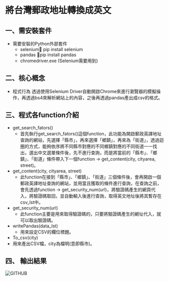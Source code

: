 # 將台灣郵政地址轉換成英文
## 一、需安裝套件
* 需要安裝的Python外部套件
  * selenium pip install selenium
  * pandas pip install pandas
  * chromedriver.exe (Selenium需要用到)
## 二、核心概念
* 程式行為
透過使用Selenium Driver自動開啟Chrome來進行瀏覽器的模擬操作，再透過bs4來解析網站上的內容，之後再透過pandas產出成csv的格式。
## 三、程式各function介紹
* get_search_fators()
  * 首先執行get_search_fators()這個function，此功能為開啟郵政英譯地址查詢的網站，先選擇「縣市」，再來選擇「鄉鎮」，再來為「街道」，透過迴圈的方式，能夠依序將不同縣市對應的不同鄉鎮對應的不同街道一一找出，選出中文選單條件後，先不進行查詢，而是將當前的「縣市」、「鄉鎮」、「街道」條件帶入下一個function -> get_content(city, cityarea, street)。
* get_content(city, cityarea, street)
  * 此function在接到「縣市」、「鄉鎮」、「街道」三個條件後，會再開啟一個郵政英譯地址查詢的網站，並用當且獲取的條件進行查詢，在查詢之前，會先透過function -> get_security_num(url)，將驗證碼產生的網頁代入，將驗證碼取回，並自動輸入後進行查詢，取得英文地址後將其暫存在csv_lst中。
* get_security_num(url)
  * 此function主要是用來取得驗證碼的，只要將驗證碼產生的網址代入，就可以取出驗證碼。
* writePandas(data_lst)
  * 用來設定CSV的欄位標題。
* To_csv(city)
 * 用來產出CSV檔，city為檔明(意即縣市)。
## 四、 輸出結果

![GITHUB]( https://imgur.com/a/okw6APz "address")
 

